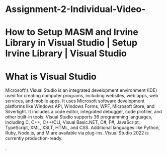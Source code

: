 # Assignment-2-Individual-Video-

# How to Setup MASM and Irvine Library in Visual Studio | Setup Irvine Library | Visual Studio

# What is Visual Studio
Microsoft's Visual Studio is an integrated development environment (IDE) used for creating computer programs, including websites, web apps, web services, and mobile apps. It uses Microsoft software development platforms like Windows API, Windows Forms, WPF, Microsoft Store, and Silverlight. It includes a code editor, integrated debugger, code profiler, and other built-in tools. Visual Studio supports 36 programming languages, including C, C++, C++/CLI, Visual Basic.NET, C#, F#, JavaScript, TypeScript, XML, XSLT, HTML, and CSS. Additional languages like Python, Ruby, Node.js, and M are available via plug-ins. Visual Studio 2022 is currently production-ready.














   











   . 






   





   










